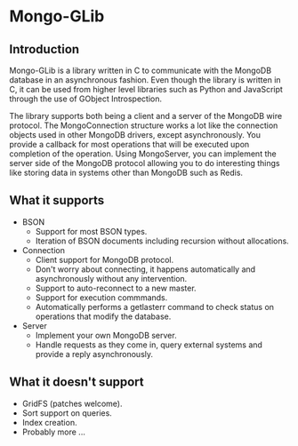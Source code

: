 # Mongo-GLib

## Introduction

Mongo-GLib is a library written in C to communicate with the MongoDB database
in an asynchronous fashion. Even though the library is written in C, it can be
used from higher level libraries such as Python and JavaScript through the use
of GObject Introspection.

The library supports both being a client and a server of the MongoDB wire
protocol. The MongoConnection structure works a lot like the connection
objects used in other MongoDB drivers, except asynchronously. You provide
a callback for most operations that will be executed upon completion of the
operation. Using MongoServer, you can implement the server side of the
MongoDB protocol allowing you to do interesting things like storing data
in systems other than MongoDB such as Redis.

## What it supports

  * BSON
    * Support for most BSON types.
    * Iteration of BSON documents including recursion without allocations.
  * Connection
    * Client support for MongoDB protocol.
    * Don't worry about connecting, it happens automatically and asynchronously
      without any intervention.
    * Support to auto-reconnect to a new master.
    * Support for execution commmands.
    * Automatically performs a getlasterr command to check status on operations
      that modify the database.
  * Server
    * Implement your own MongoDB server.
    * Handle requests as they come in, query external systems and provide a
      reply asynchronously.

## What it doesn't support

  * GridFS (patches welcome).
  * Sort support on queries.
  * Index creation.
  * Probably more ...

